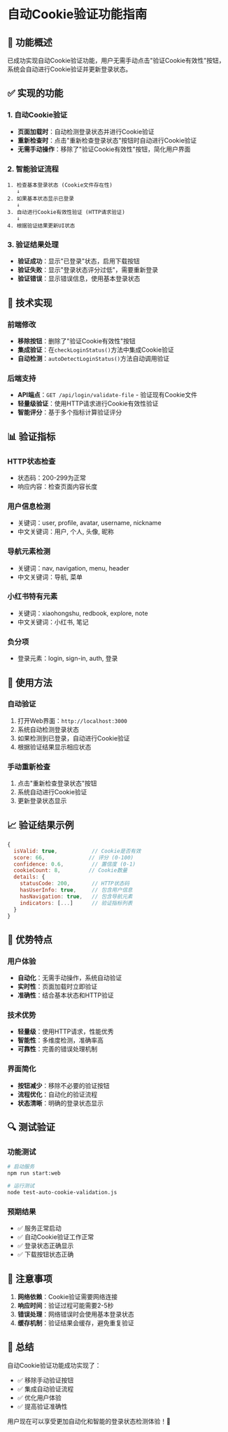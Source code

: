 # 自动Cookie验证功能指南

## 🎯 **功能概述**

已成功实现自动Cookie验证功能，用户无需手动点击"验证Cookie有效性"按钮，系统会自动进行Cookie验证并更新登录状态。

## ✅ **实现的功能**

### **1. 自动Cookie验证**
- **页面加载时**：自动检测登录状态并进行Cookie验证
- **重新检查时**：点击"重新检查登录状态"按钮时自动进行Cookie验证
- **无需手动操作**：移除了"验证Cookie有效性"按钮，简化用户界面

### **2. 智能验证流程**
```
1. 检查基本登录状态 (Cookie文件存在性)
   ↓
2. 如果基本状态显示已登录
   ↓
3. 自动进行Cookie有效性验证 (HTTP请求验证)
   ↓
4. 根据验证结果更新UI状态
```

### **3. 验证结果处理**
- **验证成功**：显示"已登录"状态，启用下载按钮
- **验证失败**：显示"登录状态评分过低"，需要重新登录
- **验证错误**：显示错误信息，使用基本登录状态

## 🔧 **技术实现**

### **前端修改**
- **移除按钮**：删除了"验证Cookie有效性"按钮
- **集成验证**：在`checkLoginStatus()`方法中集成Cookie验证
- **自动检测**：`autoDetectLoginStatus()`方法自动调用验证

### **后端支持**
- **API端点**：`GET /api/login/validate-file` - 验证现有Cookie文件
- **轻量级验证**：使用HTTP请求进行Cookie有效性验证
- **智能评分**：基于多个指标计算验证评分

## 📊 **验证指标**

### **HTTP状态检查**
- 状态码：200-299为正常
- 响应内容：检查页面内容长度

### **用户信息检测**
- 关键词：user, profile, avatar, username, nickname
- 中文关键词：用户, 个人, 头像, 昵称

### **导航元素检测**
- 关键词：nav, navigation, menu, header
- 中文关键词：导航, 菜单

### **小红书特有元素**
- 关键词：xiaohongshu, redbook, explore, note
- 中文关键词：小红书, 笔记

### **负分项**
- 登录元素：login, sign-in, auth, 登录

## 🚀 **使用方法**

### **自动验证**
1. 打开Web界面：`http://localhost:3000`
2. 系统自动检测登录状态
3. 如果检测到已登录，自动进行Cookie验证
4. 根据验证结果显示相应状态

### **手动重新检查**
1. 点击"重新检查登录状态"按钮
2. 系统自动进行Cookie验证
3. 更新登录状态显示

## 📈 **验证结果示例**

```javascript
{
  isValid: true,           // Cookie是否有效
  score: 66,              // 评分 (0-100)
  confidence: 0.6,         // 置信度 (0-1)
  cookieCount: 8,         // Cookie数量
  details: {
    statusCode: 200,       // HTTP状态码
    hasUserInfo: true,     // 包含用户信息
    hasNavigation: true,   // 包含导航元素
    indicators: [...]      // 验证指标列表
  }
}
```

## 🎉 **优势特点**

### **用户体验**
- **自动化**：无需手动操作，系统自动验证
- **实时性**：页面加载时立即验证
- **准确性**：结合基本状态和HTTP验证

### **技术优势**
- **轻量级**：使用HTTP请求，性能优秀
- **智能性**：多维度检测，准确率高
- **可靠性**：完善的错误处理机制

### **界面简化**
- **按钮减少**：移除不必要的验证按钮
- **流程优化**：自动化的验证流程
- **状态清晰**：明确的登录状态显示

## 🔍 **测试验证**

### **功能测试**
```bash
# 启动服务
npm run start:web

# 运行测试
node test-auto-cookie-validation.js
```

### **预期结果**
- ✅ 服务正常启动
- ✅ 自动Cookie验证工作正常
- ✅ 登录状态正确显示
- ✅ 下载按钮状态正确

## 📝 **注意事项**

1. **网络依赖**：Cookie验证需要网络连接
2. **响应时间**：验证过程可能需要2-5秒
3. **错误处理**：网络错误时会使用基本登录状态
4. **缓存机制**：验证结果会缓存，避免重复验证

## 🎯 **总结**

自动Cookie验证功能成功实现了：
- ✅ 移除手动验证按钮
- ✅ 集成自动验证流程
- ✅ 优化用户体验
- ✅ 提高验证准确性

用户现在可以享受更加自动化和智能的登录状态检测体验！🎉
